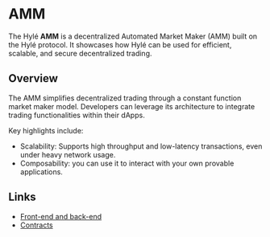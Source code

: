 # AMM

The Hylé **AMM** is a decentralized Automated Market Maker (AMM) built on the Hylé protocol. It showcases how Hylé can be used for efficient, scalable, and secure decentralized trading.

## Overview

The AMM simplifies decentralized trading through a constant function market maker model. Developers can leverage its architecture to integrate trading functionalities within their dApps.

Key highlights include:

- Scalability: Supports high throughput and low-latency transactions, even under heavy network usage.
- Composability: you can use it to interact with your own provable applications.

## Links

* [Front-end and back-end](https://github.com/Hyle-org/hyleoof)
* [Contracts](https://github.com/Hyle-org/hyle/tree/main/contracts/amm)